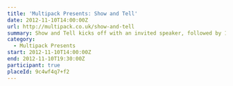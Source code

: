```yaml
---
title: 'Multipack Presents: Show and Tell'
date: 2012-11-10T14:00:00Z
url: http://multipack.co.uk/show-and-tell
summary: Show and Tell kicks off with an invited speaker, followed by 10-15 minute slots that are offered to new and seasoned speakers alike, giving anyone the chance to engage with an enthusiastic audience of web and tech enthusiasts.
category:
  - Multipack Presents
start: 2012-11-10T14:00:00Z
end: 2012-11-10T19:30:00Z
participant: true
placeId: 9c4wf4q7+f2
---
```

